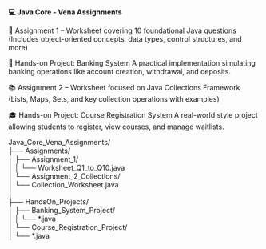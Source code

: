 **💻 Java Core - Vena Assignments** <br>

📘 Assignment 1 – Worksheet covering 10 foundational Java questions
(Includes object-oriented concepts, data types, control structures, and more) <br>

🏦 Hands-on Project: Banking System
A practical implementation simulating banking operations like account creation, withdrawal, and deposits.<br>

📚 Assignment 2 – Worksheet focused on Java Collections Framework
(Lists, Maps, Sets, and key collection operations with examples)<br>

🎓 Hands-on Project: Course Registration System
A real-world style project allowing students to register, view courses, and manage waitlists.<br>

Java_Core_Vena_Assignments/ <br>
├── Assignments/ <br>
│   ├── Assignment_1/<br>
│   │   └── Worksheet_Q1_to_Q10.java<br>
│   └── Assignment_2_Collections/<br>
│       └── Collection_Worksheet.java<br>
│<br>
├── HandsOn_Projects/<br>
│   ├── Banking_System_Project/<br>
│   │   └── *.java<br>
│   └── Course_Registration_Project/<br>
│       └── *.java<br>

